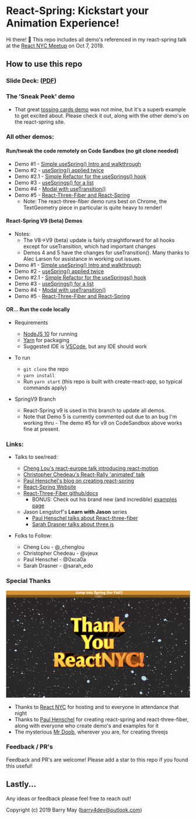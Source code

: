 # React-Spring: Kickstart your Animation Experience!

Hi there! 👋 This repo includes all demo's referenced in my react-spring talk at the [React NYC Meetup](https://www.meetup.com/ReactNYC/) on Oct 7, 2019.

## How to use this repo

### Slide Deck: ([PDF](./slide-decks/React-Spring-Talk.pdf))

### The 'Sneak Peek' demo

- That great [tossing cards demo](https://codesandbox.io/embed/j0y0vpz59) was not mine, but it's a superb example to get excited about. Please check it out, along with the other demo's on the react-spring site.

### All other demos:

#### Run/tweak the code remotely on Code Sandbox (no git clone needed)

- Demo #1 - [Simple useSpring() Intro and walkthrough](https://codesandbox.io/s/react-spring-1-usespring-2tyi9)
- Demo #2 - [useSpring() applied twice](https://codesandbox.io/s/react-spring-2-usespring-compound-ql7tq)
- Demo #2.1 - [Simple Refactor for the useSprings() hook](https://codesandbox.io/s/react-spring-21-usesprings-gjcgu)
- Demo #3 - [useSprings() for a list](https://codesandbox.io/s/react-spring-3-usesprings-withlist-x28h8)
- Demo #4 - [Modal with useTransition()](https://codesandbox.io/s/react-spring-4-usetransition-modal-0ols9)
- Demo #5 - [React-Three-Fiber and React-Spring](https://codesandbox.io/s/react-spring-5-final-demo-1xquj)
  - Note: The react-three-fiber demo runs best on Chrome, the TextGeometry piece in particular is quite heavy to render!

#### React-Spring V9 (beta) Demos

- Notes:
  - The V8->V9 (beta) update is fairly straightforward for all hooks except for useTransition, which had important changes
  - Demos 4 and 5 have the changes for useTransition(). Many thanks to Alec Larson for assistance in working out issues.
- Demo #1 - [Simple useSpring() Intro and walkthrough](https://codesandbox.io/s/react-spring-1-usespring-v9-oioh9)
- Demo #2 - [useSpring() applied twice](https://codesandbox.io/s/react-spring-2-usespring-compound-v9-oqljo)
- Demo #2.1 - [Simple Refactor for the useSprings() hook](https://codesandbox.io/s/react-spring-21-usesprings-v9-w0gd7)
- Demo #3 - [useSprings() for a list](https://codesandbox.io/s/react-spring-3-usesprings-withlist-v9-kgc5y)
- Demo #4 - [Modal with useTransition()](https://codesandbox.io/s/react-spring-4-usetransition-modal-v9-ntmku)
- Demo #5 - [React-Three-Fiber and React-Spring](https://codesandbox.io/s/react-spring-5-final-demo-v9-c0y4s)

#### OR... Run the code locally

- Requirements

  - [NodeJS 10](https://nodejs.org/en/) for running
  - [Yarn](https://yarnpkg.com) for packaging
  - Suggested IDE is [VSCode](https://code.visualstudio.com), but any IDE should work

- To run

  - `git clone` the repo
  - `yarn install`
  - Run `yarn start` (this repo is built with create-react-app, so typical commands apply)

- SpringV9 Branch
  - React-Spring v9 is used in this branch to update all demos.
  - Note that Demo 5 is currently commented out due to an bug I'm working thru - The demo #5 for v9 on CodeSandbox above works fine at present.

### Links:

- Talks to see/read:

  - [Cheng Lou's react-europe talk introducing react-motion](https://youtu.be/1tavDv5hXpo)
  - [Christopher Chedeau's React-Rally 'animated' talk](https://speakerdeck.com/vjeux/react-rally-animated-react-performance-toolbox)
  - [Paul Henschel's blog on creating react-spring](https://blog.usejournal.com/why-react-needed-yet-another-animation-library-introducing-react-spring-8212e424c5ce)
  - [React-Spring Website](https://www.react-spring.io/)
  - [React-Three-Fiber github/docs](https://github.com/react-spring/react-three-fiber)
    - BONUS: Check out his brand new (and incredible) [examples page](http://react-three-fiber.surge.sh/#/)
  - Jason Lengstorf's **Learn with Jason** series
    - [Paul Henschel talks about React-three-fiber](https://youtu.be/1rP3nNY2hTo)
    - [Sarah Drasner talks about three.js](https://youtu.be/mXcawneCRHY)

- Folks to Follow:
  - Cheng Lou - @\_chenglou
  - Christopher Chedeau - @vjeux
  - Paul Henschel - @0xca0a
  - Sarah Drasner - @sarah_edo

### Special Thanks

![](readme-images/ThankYouImage.png)

- Thanks to [React NYC](https://www.meetup.com/ReactNYC/) for hosting and to everyone in attendance that night
- Thanks to [Paul Henschel](https://github.com/drcmda) for creating react-spring and react-three-fiber, along with everyone who create demo's and examples for it
- The mysterious [Mr Doob](https://mrdoob.com), wherever you are, for creating threejs

### Feedback / PR's

Feedback and PR's are welcome! Please add a star to this repo if you found this useful!

## Lastly...

Any ideas or feedback please feel free to reach out!

Copyright (c) 2019 Barry May (barry4dev@outlook.com)
